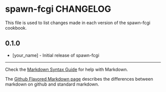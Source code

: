 spawn-fcgi CHANGELOG
====================

This file is used to list changes made in each version of the spawn-fcgi cookbook.

0.1.0
-----
- [your_name] - Initial release of spawn-fcgi

- - -
Check the [Markdown Syntax Guide](http://daringfireball.net/projects/markdown/syntax) for help with Markdown.

The [Github Flavored Markdown page](http://github.github.com/github-flavored-markdown/) describes the differences between markdown on github and standard markdown.
